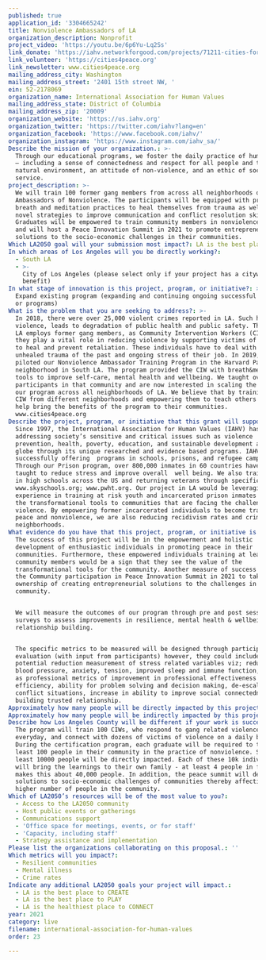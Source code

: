 ```yaml
---
published: true
application_id: '3304665242'
title: Nonviolence Ambassadors of LA
organization_description: Nonprofit
project_video: 'https://youtu.be/6p6Yu-Lq2Ss'
link_donate: 'https://iahv.networkforgood.com/projects/71211-cities-for-peace'
link_volunteer: 'https://cities4peace.org'
link_newsletter: www.cities4peace.org
mailing_address_city: Washington
mailing_address_street: '2401 15th street NW, '
ein: 52-2178069
organization_name: International Association for Human Values
mailing_address_state: District of Columbia
mailing_address_zip: '20009'
organization_website: 'https://us.iahv.org'
organization_twitter: 'https://twitter.com/iahv?lang=en'
organization_facebook: 'https://www.facebook.com/iahv/'
organization_instagram: 'https://www.instagram.com/iahv_sa/'
Describe the mission of your organization.: >-
  Through our educational programs, we foster the daily practice of human values
  – including a sense of connectedness and respect for all people and the
  natural environment, an attitude of non-violence, and an ethic of social
  service.
project_description: >-
  We will train 100 former gang members from across all neighborhoods of LA as
  Ambassadors of Nonviolence. The participants will be equipped with profound
  breath and meditation practices to heal themselves from trauma as well as with
  novel strategies to improve communication and conflict resolution skills.
  Graduates will be empowered to train community members in nonviolence practice
  and will host a Peace Innovation Summit in 2021 to promote entrepreneurial
  solutions to the socio-economic challenges in their communities.
Which LA2050 goal will your submission most impact?: LA is the best place to LIVE
In which areas of Los Angeles will you be directly working?:
  - South LA
  - >-
    City of Los Angeles (please select only if your project has a citywide
    benefit)
In what stage of innovation is this project, program, or initiative?: >-
  Expand existing program (expanding and continuing ongoing successful projects
  or programs)
What is the problem that you are seeking to address?: >-
  In 2018, there were over 25,000 violent crimes reported in LA. Such high
  violence, leads to degradation of public health and public safety. The City of
  LA employs former gang members, as Community Intervention Workers (CIW) and
  they play a vital role in reducing violence by supporting victims of violence
  to heal and prevent retaliation. These individuals have to deal with both the
  unhealed trauma of the past and ongoing stress of their job. In 2019, we
  piloted our Nonviolence Ambassador Training Program in the Harvard Park
  neighborhood in South LA. The program provided the CIW with breath&meditation
  tools to improve self-care, mental health and wellbeing. We taught over 200
  participants in that community and are now interested in scaling the impact of
  our program across all neighborhoods of LA. We believe that by training the
  CIW from different neighborhoods and empowering them to teach others would
  help bring the benefits of the program to their communities.
  www.cities4peace.org
Describe the project, program, or initiative that this grant will support to address the problem identified.: >-
  Since 1997, the International Association for Human Values (IAHV) has been
  addressing society’s sensitive and critical issues such as violence
  prevention, health, poverty, education, and sustainable development across the
  globe through its unique researched and evidence based programs. IAHV has been
  successfully offering  programs in schools, prisons, and refugee camps.
  Through our Prison program, over 800,000 inmates in 60 countries have been
  taught to reduce stress and improve overall  well being. We also train youth
  in high schools across the US and returning veterans through specific programs
  www.skyschools.org; www.pwht.org. Our project in LA would be leveraging our
  experience in training at risk youth and incarcerated prison inmates to bring
  the transformational tools to communities that are facing the challenges of
  violence. By empowering former incarcerated individuals to become trainers of
  peace and nonviolence, we are also reducing recidivism rates and crime in
  neighborhoods.
What evidence do you have that this project, program, or initiative is or will be successful, and how will you define and measure success?: >-
  The success of this project will be in the empowerment and holistic
  development of enthusiastic individuals in promoting peace in their
  communities. Furthermore, these empowered individuals training at least 100
  community members would be a sign that they see the value of the
  transformational tools for the community. Another measure of success will be
  the Community participation in Peace Innovation Summit in 2021 to take
  ownership of creating entrepreneurial solutions to the challenges in the
  community.


  We will measure the outcomes of our program through pre and post session
  surveys to assess improvements in resilience, mental health & wellbeing, and
  relationship building.


  The specific metrics to be measured will be designed through participatory
  evaluation (with input from participants) however, they could include
  potential reduction measurement of stress related variables viz; reduction of
  blood pressure, anxiety, tension, improved sleep and immune function, as well
  as professional metrics of improvement in professional effectiveness and
  efficiency, ability for problem solving and decision making, de-escalation of
  conflict situations, increase in ability to improve social connectedness and
  building trusted relationship.
Approximately how many people will be directly impacted by this project, program, or initiative?: '10000'
Approximately how many people will be indirectly impacted by this project, program, or initiative?: '100000'
Describe how Los Angeles County will be different if your work is successful.: >-
  The program will train 100 CIWs, who respond to gang related violence
  everyday, and connect with dozens of victims of violence on a daily basis.
  During the certification program, each graduate will be required to train at
  least 100 people in their community in the practice of nonviolence. So at
  least 10000 people will be directly impacted. Each of these 10k individuals
  will bring the learnings to their own family - at least 4 people in family
  makes this about 40,000 people. In addition, the peace summit will develop
  solutions to socio-economic challenges of communities thereby affecting a much
  higher number of people in the community.
Which of LA2050’s resources will be of the most value to you?:
  - Access to the LA2050 community
  - Host public events or gatherings
  - Communications support
  - 'Office space for meetings, events, or for staff'
  - 'Capacity, including staff'
  - Strategy assistance and implementation
Please list the organizations collaborating on this proposal.: ''
Which metrics will you impact?:
  - Resilient communities
  - Mental illness
  - Crime rates
Indicate any additional LA2050 goals your project will impact.:
  - LA is the best place to CREATE
  - LA is the best place to PLAY
  - LA is the healthiest place to CONNECT
year: 2021
category: live
filename: international-association-for-human-values
order: 23

---
```

